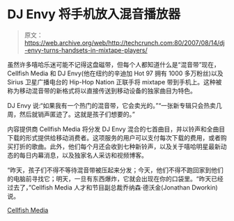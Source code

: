 # DJ Envy 将手机放入混音播放器

> 原文：<https://web.archive.org/web/http://techcrunch.com:80/2007/08/14/dj-envy-turns-handsets-in-mixtape-players/>

虽然许多嘻哈乐迷可能不记得这盘磁带，但每个人都知道什么是“混音带”现在，Cellfish Media 和 DJ Envy(他在纽约的辛迪加 Hot 97 拥有 1000 多万粉丝)以及 Sirius 卫星广播电台的 Hip-Hop Nation 正联手将 mixtape 带到手机上。这种被称为移动混音带的新格式将以直接传送到移动设备的独家曲目为特色。

DJ Envy 说:“如果我有一个热门的混音带，它会卖光的。”“一张新专辑只会热卖几周，然后就销声匿迹了。这就是孩子们想要的。”

内容提供商 Cellfish Media 将分发 DJ Envy 混合的七首曲目，并以铃声和全曲目下载的形式提供给移动消费者。这项服务的用户可以支付每次下载的费用，或者购买打折的歌曲。此外，他们每个月还会收到七种新铃声，以及关于嘻哈明星最新动态的每日内幕消息，以及独家名人采访和视频博客。

“昨天，孩子们不得不等待混音带被压起来分发；今天，他们不得不跑回家到他们的电脑前寻找它；明天，一旦有东西爆炸，它就会出现在你的口袋里。“昨天已经过去了，”Cellfish Media 人才和节目副总裁乔纳森·德沃金(Jonathan Dworkin)说。

[Cellfish Media](https://web.archive.org/web/20160410005111/http://www.cellfishmedia.com/)